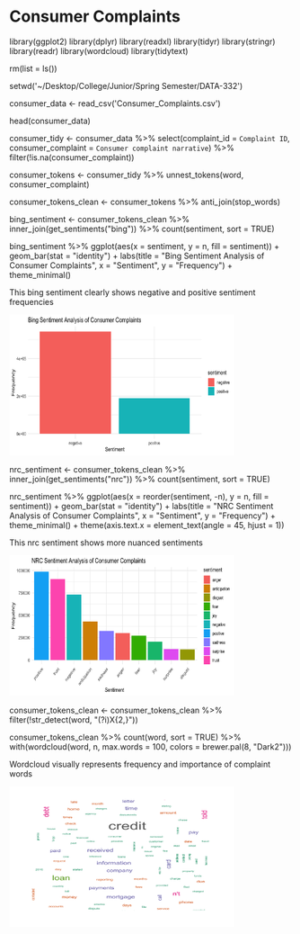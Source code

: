 # **Consumer Complaints**

library(ggplot2)
library(dplyr)
library(readxl)
library(tidyr)
library(stringr)
library(readr)
library(wordcloud)
library(tidytext)

rm(list = ls())

setwd('~/Desktop/College/Junior/Spring Semester/DATA-332')

consumer_data <- read_csv('Consumer_Complaints.csv')

head(consumer_data)

consumer_tidy <- consumer_data %>%
  select(complaint_id = `Complaint ID`, consumer_complaint = `Consumer complaint narrative`) %>%
  filter(!is.na(consumer_complaint))

consumer_tokens <- consumer_tidy %>%
  unnest_tokens(word, consumer_complaint)

consumer_tokens_clean <- consumer_tokens %>%
  anti_join(stop_words)

bing_sentiment <- consumer_tokens_clean %>%
  inner_join(get_sentiments("bing")) %>%
  count(sentiment, sort = TRUE)

bing_sentiment %>%
  ggplot(aes(x = sentiment, y = n, fill = sentiment)) +
  geom_bar(stat = "identity") +
  labs(title = "Bing Sentiment Analysis of Consumer Complaints",
       x = "Sentiment",
       y = "Frequency") +
  theme_minimal()
<p> This bing sentiment clearly shows negative and positive sentiment frequencies</p>

<img src="chapter_2/bingSentiment.png" height = 250 width = 400>

nrc_sentiment <- consumer_tokens_clean %>%
  inner_join(get_sentiments("nrc")) %>%
  count(sentiment, sort = TRUE)

nrc_sentiment %>%
  ggplot(aes(x = reorder(sentiment, -n), y = n, fill = sentiment)) +
  geom_bar(stat = "identity") +
  labs(title = "NRC Sentiment Analysis of Consumer Complaints",
       x = "Sentiment",
       y = "Frequency") +
  theme_minimal() +
  theme(axis.text.x = element_text(angle = 45, hjust = 1))

<p> This nrc sentiment shows more nuanced sentiments</p>

<img src="chapter_2/nrcSentiment.png" height = 250 width = 400>

consumer_tokens_clean <- consumer_tokens_clean %>%
  filter(!str_detect(word, "(?i)X{2,}"))

consumer_tokens_clean %>%
  count(word, sort = TRUE) %>%
  with(wordcloud(word, n, max.words = 100, colors = brewer.pal(8, "Dark2")))

<p> Wordcloud visually represents frequency and importance of complaint words</p>

<img src="chapter_2/wordcloud.png" height = 250 width = 400>
